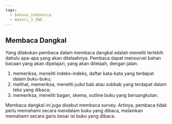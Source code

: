 ```yaml
---
tags:
  - bahasa_indonesia
  - materi_3_IND
---
```

## Membaca Dangkal

Yang dilakukan pembaca dalam membaca dangkal adalah meneliti terlebih dahulu apa-apa yang akan ditelaahnya. Pembaca dapat mensurvei bahan bacaan yang akan dipelajari, yang akan ditelaah, dengan jalan:

1. memeriksa, meneliti indeks-indeks, daftar kata-kata yang terdapat dalam buku-buku;
2. melihat, memeriksa, meneliti judul bab atau subbab yang terdapat dalam teks yang dibaca;
3. memeriksa, meneliti bagan, skema, outline buku yang bersangkutan. 


Membaca dangkal ini juga disebut membaca survey. Artinya, pembaca tidak perlu memahami secara mendalam buku yang dibaca, melainkan memahami secara garis besar isi buku yang dibaca.

